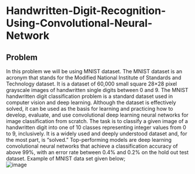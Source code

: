 # Handwritten-Digit-Recognition-Using-Convolutional-Neural-Network
## Problem
In this problem we will be using MNIST dataset. The MNIST dataset is an acronym that stands for the Modified National Institute of
Standards and Technology dataset. It is a dataset of 60,000 small square 28×28 pixel
grayscale images of handwritten single digits between 0 and 9. 
The MNIST handwritten digit classification problem is a standard dataset used in computer
vision and deep learning. Although the dataset is effectively solved, it can be used as the
basis for learning and practicing how to develop, evaluate, and use convolutional deep
learning neural networks for image classification from scratch. 
The task is to classify a given image of a handwritten digit into one of 10 classes representing integer values from 0 to 9,
inclusively. It is a widely used and deeply understood dataset and, for the most part, is
“solved.” Top-performing models are deep learning convolutional neural networks that
achieve a classification accuracy of above 99%, with an error rate between 0.4% and 0.2% on
the hold out test dataset. Example of MNIST data set given below;
<br/>
![image](https://user-images.githubusercontent.com/45359225/189692508-c4ce44a1-e84b-44df-9b3f-61af4c22e46d.png)


